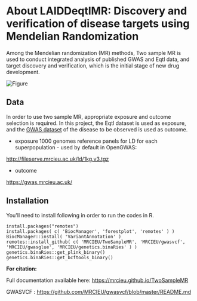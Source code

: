 # About LAIDDeqtlMR: Discovery and verification of disease targets using Mendelian Randomization

Among the Mendelian randomization (MR) methods, Two sample MR is used to conduct integrated analysis of published GWAS and Eqtl data, and target discovery and verification, which is the initial stage of new drug development.


![Figure](https://mrcieu.github.io/TwoSampleMR/articles/img/twosamplemr_schematic_long-01.png)

## Data

In order to use two sample MR, appropriate exposure and outcome selection is required. In this project, the Eqtl dataset is used as exposure, and the [GWAS dataset](https://gwas.mrcieu.ac.uk/) of the disease to be observed is used as outcome.


* exposure
1000 genomes reference panels for LD for each superpopulation - used by default in OpenGWAS:

http://fileserve.mrcieu.ac.uk/ld/1kg.v3.tgz

* outcome

https://gwas.mrcieu.ac.uk/

## Installation

You'll need to install following in order to run the codes in R. 

```
install.packages("remotes")
install.packages( c( 'BiocManager', 'forestplot', 'remotes' ) )
BiocManager::install( 'VariantAnnotation' )
remotes::install_github( c( 'MRCIEU/TwoSampleMR', 'MRCIEU/gwasvcf', 'MRCIEU/gwasglue', 'MRCIEU/genetics.binaRies' ) )
genetics.binaRies::get_plink_binary()
genetics.binaRies::get_bcftools_binary()

```



**For citation:**

Full documentation available here: https://mrcieu.github.io/TwoSampleMR

GWASVCF : https://github.com/MRCIEU/gwasvcf/blob/master/README.md
